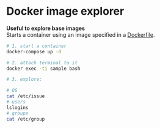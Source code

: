 # Docker image explorer
**Useful to explore base images**  
Starts a container using an image specified in a [Dockerfile](Dockerfile).

```bash
# 1. start a container
docker-compose up -d

# 2. attach terminal to it
docker exec -ti sample bash

# 3. explore:

# OS
cat /etc/issue
# users
lslogins
# groups
cat /etc/group
```
